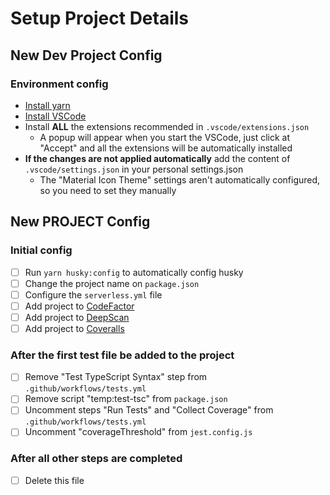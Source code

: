 # Setup Project Details

## New Dev Project Config

### Environment config

- [Install yarn](https://classic.yarnpkg.com/en/docs/install/#debian-stable)
- [Install VSCode](https://code.visualstudio.com/Download)
- Install **ALL** the extensions recommended in `.vscode/extensions.json`
  - A popup will appear when you start the VSCode, just click at "Accept" and all the extensions will be automatically installed
- **If the changes are not applied automatically** add the content of `.vscode/settings.json` in your personal settings.json
  - The "Material Icon Theme" settings aren't automatically configured, so you need to set they manually

## New PROJECT Config

### Initial config

- [ ] Run `yarn husky:config` to automatically config husky
- [ ] Change the project name on `package.json`
- [ ] Configure the `serverless.yml` file
- [ ] Add project to [CodeFactor](https://www.codefactor.io/)
- [ ] Add project to [DeepScan](https://deepscan.io/dashboard/#view=team&tid=13883)
- [ ] Add project to [Coveralls](https://coveralls.io/welcome)

### After the first test file be added to the project

- [ ] Remove "Test TypeScript Syntax" step from `.github/workflows/tests.yml`
- [ ] Remove script "temp:test-tsc" from `package.json`
- [ ] Uncomment steps "Run Tests" and "Collect Coverage" from `.github/workflows/tests.yml`
- [ ] Uncomment "coverageThreshold" from `jest.config.js`

### After all other steps are completed

- [ ] Delete this file
